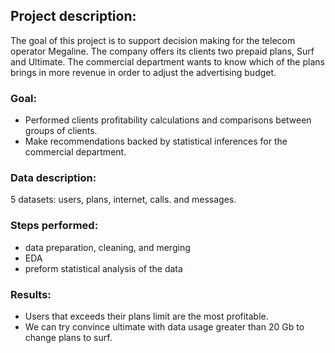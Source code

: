 ## Project description:
The goal of this project is to support decision making for the telecom operator Megaline. 
The company offers its clients two prepaid plans, Surf and Ultimate. 
The commercial department wants to know which of the plans brings in more revenue in order to adjust the advertising budget.

### Goal:
- Performed clients profitability calculations and comparisons between groups of clients.
- Make recommendations backed by statistical inferences for the commercial department.

### Data description:
5 datasets: users, plans, internet, calls. and messages.

### Steps performed:
- data preparation, cleaning, and merging
- EDA
- preform statistical analysis of the data

### Results:
- Users that exceeds their plans limit are the most profitable.
- We can try convince ultimate with data usage greater than 20 Gb to change plans to surf.
